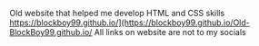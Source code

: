 Old website that helped me develop HTML and CSS skills
https://blockboy99.github.io/](https://blockboy99.github.io/Old-BlockBoy99.github.io/
All links on website are not to my socials

